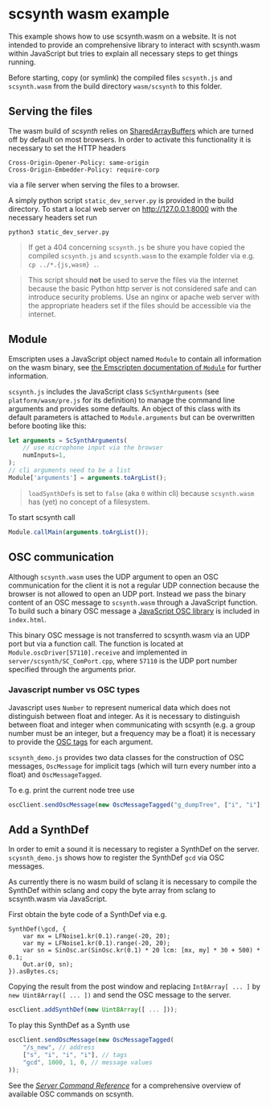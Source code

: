 # scsynth wasm example

This example shows how to use scsynth.wasm on a website.
It is not intended to provide an comprehensive library to interact with scsynth.wasm within JavaScript but tries to explain all necessary steps to get things running.

Before starting, copy (or symlink) the compiled files `scsynth.js` and `scsynth.wasm` from the build directory `wasm/scsynth` to this folder.

## Serving the files

The wasm build of _scsynth_ relies on [SharedArrayBuffers](https://developer.mozilla.org/en-US/docs/Web/JavaScript/Reference/Global_Objects/SharedArrayBuffer) which are turned off by default on most browsers.
In order to activate this functionality it is necessary to set the HTTP headers

```http
Cross-Origin-Opener-Policy: same-origin
Cross-Origin-Embedder-Policy: require-corp
```

via a file server when serving the files to a browser.

A simply python script `static_dev_server.py` is provided in the build directory.
To start a local web server on <http://127.0.0.1:8000> with the necessary headers set run

```shell
python3 static_dev_server.py
```

> If get a 404 concerning `scsynth.js` be shure you have copied the compiled `scsynth.js` and `scsynth.wasm` to the example folder via e.g. `cp ../*.{js,wasm} .`.

> This script should __not__ be used to serve the files via the internet because the basic Python http server is not considered safe and can introduce security problems.
> Use an nginx or apache web server with the appropriate headers set if the files should be accessible via the internet.

## Module

Emscripten uses a JavaScript object named `Module` to contain all information on the wasm binary, see [the Emscripten documentation of `Module`](https://emscripten.org/docs/api_reference/module.html) for further information.

`scsynth.js` includes the JavaScript class `ScSynthArguments` (see `platform/wasm/pre.js` for its definition) to manage the command line arguments and provides some defaults.
An object of this class with its default parameters is attached to `Module.arguments` but can be overwritten before booting like this:

```javascript
let arguments = ScSynthArguments(
    // use microphone input via the browser
    numInputs=1,
);
// cli arguments need to be a list
Module['arguments'] = arguments.toArgList();
```

> `loadSynthDefs` is set to `false` (aka `0` within cli) because `scsynth.wasm` has (yet) no concept of a filesystem.

To start scsynth call

```javascript
Module.callMain(arguments.toArgList());
```

## OSC communication

Although `scsynth.wasm` uses the UDP argument to open an OSC communication for the client it is not a regular UDP connection because the browser is not allowed to open an UDP port.
Instead we pass the binary content of an OSC message to `scsynth.wasm` through a JavaScript function.
To build such a binary OSC message a [JavaScript OSC library](https://github.com/colinbdclark/osc.js) is included in `index.html`.

This binary OSC message is not transferred to scsynth.wasm via an UDP port but via a function call.
The function is located at `Module.oscDriver[57110].receive` and implemented in `server/scsynth/SC_ComPort.cpp`, where `57110` is the UDP port number specified through the arguments prior.

### Javascript number vs OSC types

Javascript uses `Number` to represent numerical data which does not distinguish between float and integer.
As it is necessary to distinguish between float and integer when communicating with scsynth (e.g. a group number must be an integer, but a frequency may be a float) it is necessary to provide the [OSC tags](https://opensoundcontrol.stanford.edu/spec-1_0.html) for each argument.

`scsynth_demo.js` provides two data classes for the construction of OSC messages, `OscMessage` for implicit tags (which will turn every number into a float) and `OscMessageTagged`.

To e.g. print the current node tree use

```javascript
oscClient.sendOscMessage(new OscMessageTagged("g_dumpTree", ["i", "i"], 0, 1));
```

## Add a SynthDef

In order to emit a sound it is necessary to register a SynthDef on the server.
`scysnth_demo.js` shows how to register the SynthDef `gcd` via OSC messages.

As currently there is no wasm build of sclang it is necessary to compile the SynthDef within sclang and copy the byte array from sclang to scsynth.wasm via JavaScript.

First obtain the byte code of a SynthDef via e.g.

```supercollider
SynthDef(\gcd, {
    var mx = LFNoise1.kr(0.1).range(-20, 20);
    var my = LFNoise1.kr(0.1).range(-20, 20);
    var sn = SinOsc.ar(SinOsc.kr(0.1) * 20 lcm: [mx, my] * 30 + 500) * 0.1;
    Out.ar(0, sn);
}).asBytes.cs;
```

Copying the result from the post window and replacing `Int8Array[ ... ]` by `new Uint8Array([ ... ])` and send the OSC message to the server.

```javascript
oscClient.addSynthDef(new Uint8Array([ ... ]));
```

To play this SynthDef as a Synth use

```javascript
oscClient.sendOscMessage(new OscMessageTagged(
    "/s_new", // address
    ["s", "i", "i", "i"], // tags
    "gcd", 1000, 1, 0, // message values
));
```

See the [_Server Command Reference_](https://docs.supercollider.online/Reference/Server-Command-Reference.html) for a comprehensive overview of available OSC commands on scsynth.
